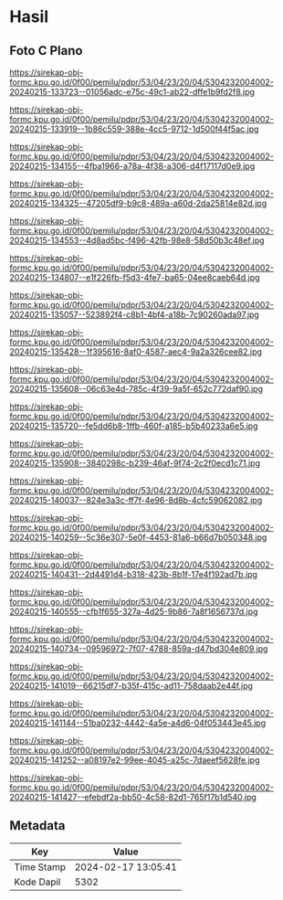 # Hasil

## Foto C Plano

https://sirekap-obj-formc.kpu.go.id/0f00/pemilu/pdpr/53/04/23/20/04/5304232004002-20240215-133723--01056adc-e75c-49c1-ab22-dffe1b9fd2f8.jpg

https://sirekap-obj-formc.kpu.go.id/0f00/pemilu/pdpr/53/04/23/20/04/5304232004002-20240215-133919--1b86c559-388e-4cc5-9712-1d500f44f5ac.jpg

https://sirekap-obj-formc.kpu.go.id/0f00/pemilu/pdpr/53/04/23/20/04/5304232004002-20240215-134155--4fba1966-a78a-4f38-a306-d4f17117d0e9.jpg

https://sirekap-obj-formc.kpu.go.id/0f00/pemilu/pdpr/53/04/23/20/04/5304232004002-20240215-134325--47205df9-b9c8-489a-a60d-2da25814e82d.jpg

https://sirekap-obj-formc.kpu.go.id/0f00/pemilu/pdpr/53/04/23/20/04/5304232004002-20240215-134553--4d8ad5bc-f496-42fb-98e8-58d50b3c48ef.jpg

https://sirekap-obj-formc.kpu.go.id/0f00/pemilu/pdpr/53/04/23/20/04/5304232004002-20240215-134807--e1f226fb-f5d3-4fe7-ba65-04ee8caeb64d.jpg

https://sirekap-obj-formc.kpu.go.id/0f00/pemilu/pdpr/53/04/23/20/04/5304232004002-20240215-135057--523892f4-c8b1-4bf4-a18b-7c90260ada97.jpg

https://sirekap-obj-formc.kpu.go.id/0f00/pemilu/pdpr/53/04/23/20/04/5304232004002-20240215-135428--1f395616-8af0-4587-aec4-9a2a326cee82.jpg

https://sirekap-obj-formc.kpu.go.id/0f00/pemilu/pdpr/53/04/23/20/04/5304232004002-20240215-135608--06c63e4d-785c-4f39-9a5f-652c772daf90.jpg

https://sirekap-obj-formc.kpu.go.id/0f00/pemilu/pdpr/53/04/23/20/04/5304232004002-20240215-135720--fe5dd6b8-1ffb-460f-a185-b5b40233a6e5.jpg

https://sirekap-obj-formc.kpu.go.id/0f00/pemilu/pdpr/53/04/23/20/04/5304232004002-20240215-135908--3840298c-b239-46af-9f74-2c2f0ecd1c71.jpg

https://sirekap-obj-formc.kpu.go.id/0f00/pemilu/pdpr/53/04/23/20/04/5304232004002-20240215-140037--824e3a3c-ff7f-4e96-8d8b-4cfc59062082.jpg

https://sirekap-obj-formc.kpu.go.id/0f00/pemilu/pdpr/53/04/23/20/04/5304232004002-20240215-140259--5c36e307-5e0f-4453-81a6-b66d7b050348.jpg

https://sirekap-obj-formc.kpu.go.id/0f00/pemilu/pdpr/53/04/23/20/04/5304232004002-20240215-140431--2d4491d4-b318-423b-8b1f-17e4f192ad7b.jpg

https://sirekap-obj-formc.kpu.go.id/0f00/pemilu/pdpr/53/04/23/20/04/5304232004002-20240215-140555--cfb1f655-327a-4d25-9b86-7a8f1656737d.jpg

https://sirekap-obj-formc.kpu.go.id/0f00/pemilu/pdpr/53/04/23/20/04/5304232004002-20240215-140734--09596972-7f07-4788-859a-d47bd304e809.jpg

https://sirekap-obj-formc.kpu.go.id/0f00/pemilu/pdpr/53/04/23/20/04/5304232004002-20240215-141019--66215df7-b35f-415c-ad11-758daab2e44f.jpg

https://sirekap-obj-formc.kpu.go.id/0f00/pemilu/pdpr/53/04/23/20/04/5304232004002-20240215-141144--51ba0232-4442-4a5e-a4d6-04f053443e45.jpg

https://sirekap-obj-formc.kpu.go.id/0f00/pemilu/pdpr/53/04/23/20/04/5304232004002-20240215-141252--a08197e2-99ee-4045-a25c-7daeef5628fe.jpg

https://sirekap-obj-formc.kpu.go.id/0f00/pemilu/pdpr/53/04/23/20/04/5304232004002-20240215-141427--efebdf2a-bb50-4c58-82d1-765f17b1d540.jpg


## Metadata

| Key        | Value               |
| ---------- | ------------------- |
| Time Stamp | 2024-02-17 13:05:41 |
| Kode Dapil | 5302                |



